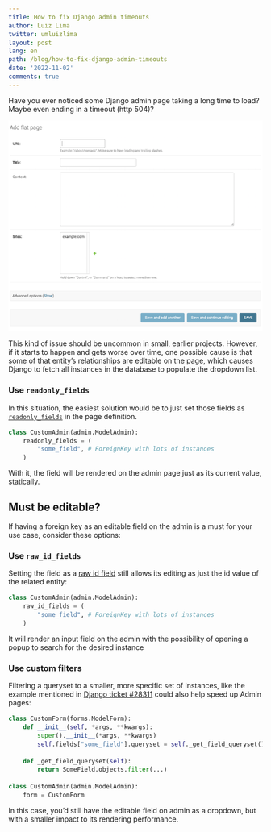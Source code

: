```yaml
---
title: How to fix Django admin timeouts
author: Luiz Lima
twitter: umluizlima
layout: post
lang: en
path: /blog/how-to-fix-django-admin-timeouts
date: '2022-11-02'
comments: true
---
```


Have you ever noticed some Django admin page taking a long time to load? Maybe even ending in a timeout (http 504)?

![Example](./example.png)

This kind of issue should be uncommon in small, earlier projects. However, if it starts to happen and gets worse over time, one possible cause is that some of that entity’s relationships are editable on the page, which causes Django to fetch all instances in the database to populate the dropdown list.

### Use `readonly_fields`

In this situation, the easiest solution would be to just set those fields as [`readonly_fields`](https://docs.djangoproject.com/en/4.1/ref/contrib/admin/#django.contrib.admin.ModelAdmin.readonly_fields) in the page definition.

```python
class CustomAdmin(admin.ModelAdmin):
    readonly_fields = (
        "some_field", # ForeignKey with lots of instances
    )
```

With it, the field will be rendered on the admin page just as its current value, statically.

## Must be editable?

If having a foreign key as an editable field on the admin is a must for your use case, consider these options:

### Use `raw_id_fields`

Setting the field as a [raw id field](https://docs.djangoproject.com/en/4.1/ref/contrib/admin/#django.contrib.admin.ModelAdmin.raw_id_fields) still allows its editing as just the id value of the related entity:

```python
class CustomAdmin(admin.ModelAdmin):
    raw_id_fields = (
        "some_field", # ForeignKey with lots of instances
    )
```

It will render an input field on the admin with the possibility of opening a popup to search for the desired instance

### Use custom filters

Filtering a queryset to a smaller, more specific set of instances, like the example mentioned in [Django ticket #28311](https://code.djangoproject.com/ticket/28311) could also help speed up Admin pages:

```python
class CustomForm(forms.ModelForm):
    def __init__(self, *args, **kwargs):
        super().__init__(*args, **kwargs)
        self.fields["some_field"].queryset = self._get_field_queryset()

    def _get_field_queryset(self):
        return SomeField.objects.filter(...)

class CustomAdmin(admin.ModelAdmin):
    form = CustomForm
```

In this case, you’d still have the editable field on admin as a dropdown, but with a smaller impact to its rendering performance.
